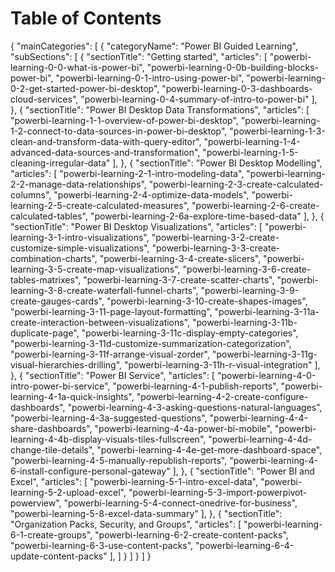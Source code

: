 <properties
   pageTitle="Guided Learning Table of Contents"
   description="Guided Learning Table of Contents"
   services="powerbi"
   documentationCenter=""
   authors="v-maleh"
   manager="mblythe"
   editor=""
   tags=""/>

<tags
   ms.service="powerbi"
   ms.devlang="NA"
   ms.topic="article"
   ms.tgt_pltfrm="NA"
   ms.workload="powerbi"
   ms.date="02/08/2016"
   ms.author="v-maleh"/>

<!---
This file contains the table of contents structure in JSON format.   

Note to localization team:
Only the categoryName and sectionTitle fields should be translated.  The articles field should not be modified during localization.
-->

# Table of Contents

{
  "mainCategories": [
    {
      "categoryName": "Power BI Guided Learning",
      "subSections": [
        {
          "sectionTitle": "Getting started",
          "articles": [
            "powerbi-learning-0-0-what-is-power-bi",
            "powerbi-learning-0-0b-building-blocks-power-bi",
            "powerbi-learning-0-1-intro-using-power-bi",
            "powerbi-learning-0-2-get-started-power-bi-desktop",
            "powerbi-learning-0-3-dashboards-cloud-services",
            "powerbi-learning-0-4-summary-of-intro-to-power-bi"
            ],
          },
          {
            "sectionTitle": "Power BI Desktop Data Transformations",
            "articles": [
              "powerbi-learning-1-1-overview-of-power-bi-desktop",
              "powerbi-learning-1-2-connect-to-data-sources-in-power-bi-desktop",
              "powerbi-learning-1-3-clean-and-transform-data-with-query-editor",
              "powerbi-learning-1-4-advanced-data-sources-and-transformation",
              "powerbi-learning-1-5-cleaning-irregular-data"
            ],
            },
            {
              "sectionTitle": "Power BI Desktop Modelling",
              "articles": [
                "powerbi-learning-2-1-intro-modeling-data",
                "powerbi-learning-2-2-manage-data-relationships",
                "powerbi-learning-2-3-create-calculated-columns",
                "powerbi-learning-2-4-optimize-data-models",
                "powerbi-learning-2-5-create-calculated-measures",
                "powerbi-learning-2-6-create-calculated-tables",
                "powerbi-learning-2-6a-explore-time-based-data"
              ],
              },
              {
                "sectionTitle": "Power BI Desktop Visualizations",
                "articles": [
                  "powerbi-learning-3-1-intro-visualizations",
                  "powerbi-learning-3-2-create-customize-simple-visualizations",
                  "powerbi-learning-3-3-create-combination-charts",
                  "powerbi-learning-3-4-create-slicers",
                  "powerbi-learning-3-5-create-map-visualizations",
                  "powerbi-learning-3-6-create-tables-matrixes",
                  "powerbi-learning-3-7-create-scatter-charts",
                  "powerbi-learning-3-8-create-waterfall-funnel-charts",
                  "powerbi-learning-3-9-create-gauges-cards",
                  "powerbi-learning-3-10-create-shapes-images",
                  "powerbi-learning-3-11-page-layout-formatting",
                  "powerbi-learning-3-11a-create-interaction-between-visualizations",
                  "powerbi-learning-3-11b-duplicate-page",
                  "powerbi-learning-3-11c-display-empty-categories",
                  "powerbi-learning-3-11d-customize-summarization-categorization",
                  "powerbi-learning-3-11f-arrange-visual-zorder",
                  "powerbi-learning-3-11g-visual-hierarchies-drilling",
                  "powerbi-learning-3-11h-r-visual-integration"
                ],
                },
                {
                  "sectionTitle": "Power BI Service",
                  "articles": [
                    "powerbi-learning-4-0-intro-power-bi-service",
                    "powerbi-learning-4-1-publish-reports",
                    "powerbi-learning-4-1a-quick-insights",
                    "powerbi-learning-4-2-create-configure-dashboards",
                    "powerbi-learning-4-3-asking-questions-natural-languages",
                    "powerbi-learning-4-3a-suggested-questions",
                    "powerbi-learning-4-4-share-dashboards",
                    "powerbi-learning-4-4a-power-bi-mobile",
                    "powerbi-learning-4-4b-display-visuals-tiles-fullscreen",
                    "powerbi-learning-4-4d-change-tile-details",
                    "powerbi-learning-4-4e-get-more-dashboard-space",
                    "powerbi-learning-4-5-manually-republish-reports",
                    "powerbi-learning-4-6-install-configure-personal-gateway"
                  ],
                  },
                  {
                    "sectionTitle": "Power BI and Excel",
                    "articles": [
                      "powerbi-learning-5-1-intro-excel-data",
                      "powerbi-learning-5-2-upload-excel",
                      "powerbi-learning-5-3-import-powerpivot-powerview",
                      "powerbi-learning-5-4-connect-onedrive-for-business",
                      "powerbi-learning-5-8-excel-data-summary"
                    ],
                    },
                    {
                      "sectionTitle": "Organization Packs, Security, and Groups",
                      "articles": [
                        "powerbi-learning-6-1-create-groups",
                        "powerbi-learning-6-2-create-content-packs",
                        "powerbi-learning-6-3-use-content-packs",
                        "powerbi-learning-6-4-update-content-packs"
                      ],
          ]
        }
      ]
    }
  ]
}
